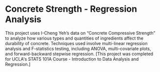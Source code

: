 # Concrete Strength - Regression Analysis

This project uses I-Cheng Yeh’s data on “Concrete Compressive Strength” to analyze how various types and quantities of ingredients affect the durability of concrete.
Techniques used involve multi-linear regression analysis and F-statistics testing, including ANOVA, multi-covariate plots, and forward-backward stepwise regression.
[This project was completed for UCLA's STATS 101A Course - Introduction to Data Analysis and Regression.]
